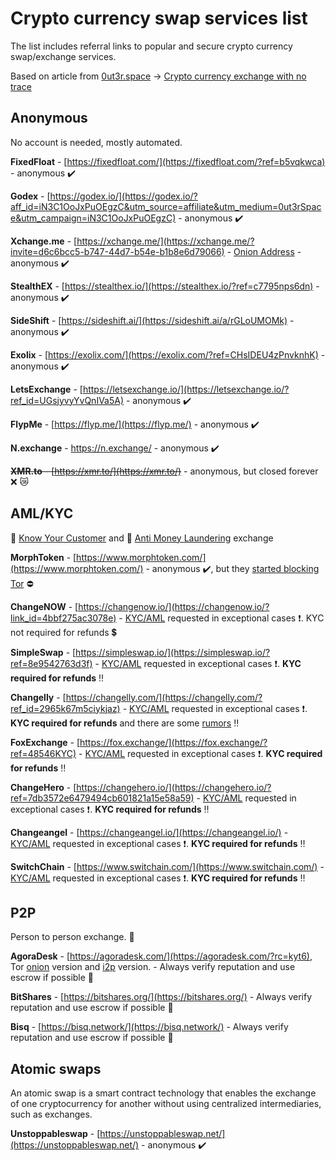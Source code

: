 # Crypto currency swap services list

The list includes referral links to popular and secure crypto currency swap/exchange services.

Based on article from [0ut3r.space](https://0ut3r.space/) -> [Crypto currency exchange with no trace](https://0ut3r.space/2018/12/10/crypto-exchange/)

## Anonymous
No account is needed, mostly automated.

**FixedFloat** - [https://fixedfloat.com/](https://fixedfloat.com/?ref=b5vqkwca) - anonymous :heavy_check_mark:

**Godex** - [https://godex.io/](https://godex.io/?aff_id=iN3C1OoJxPuOEgzC&utm_source=affiliate&utm_medium=0ut3rSpace&utm_campaign=iN3C1OoJxPuOEgzC) - anonymous :heavy_check_mark:

**Xchange.me** - [https://xchange.me/](https://xchange.me/?invite=d6c6bcc5-b747-44d7-b54e-b1b8e6d79066) - [Onion Address](http://xchangen24yn24b6.onion/?invite=d6c6bcc5-b747-44d7-b54e-b1b8e6d79066) - anonymous :heavy_check_mark:

**StealthEX** - [https://stealthex.io/](https://stealthex.io/?ref=c7795nps6dn) - anonymous :heavy_check_mark:

**SideShift** - [https://sideshift.ai/](https://sideshift.ai/a/rGLoUMOMk) - anonymous :heavy_check_mark:

**Exolix** - [https://exolix.com/](https://exolix.com/?ref=CHsIDEU4zPnvknhK) - anonymous :heavy_check_mark:

**LetsExchange** - [https://letsexchange.io/](https://letsexchange.io/?ref_id=UGsjyvyYvQnIVa5A) - anonymous :heavy_check_mark:

**FlypMe** - [https://flyp.me/](https://flyp.me/) - anonymous :heavy_check_mark:

**N.exchange** - https://n.exchange/ - anonymous :heavy_check_mark:

<s>**XMR.to** - [https://xmr.to/](https://xmr.to/)</s> - anonymous, but closed forever :x: :crying_cat_face:

## AML/KYC
:passport_control: [Know Your Customer](https://en.wikipedia.org/wiki/Know_your_customer) and :money_with_wings: [Anti Money Laundering](https://en.wikipedia.org/wiki/Money_laundering#Anti-money_laundering) exchange

**MorphToken** - [https://www.morphtoken.com/](https://www.morphtoken.com/) - anonymous :heavy_check_mark:, but they [started blocking Tor](https://www.reddit.com/r/Monero/comments/ki1fl0/morphtoken_blocks_tor_now_alternatives/) :no_entry:

**ChangeNOW** - [https://changenow.io/](https://changenow.io/?link_id=4bbf275ac3078e) - [KYC/AML](https://changenow.io/faq/kyc-aml-procedure) requested in exceptional cases :heavy_exclamation_mark:. KYC not required for refunds :heavy_dollar_sign:

**SimpleSwap** - [https://simpleswap.io/](https://simpleswap.io/?ref=8e9542763d3f) - [KYC/AML](https://simpleswap.io/aml-kyc) requested in exceptional cases :heavy_exclamation_mark:. **KYC required for refunds** :bangbang:

**Changelly** - [https://changelly.com/](https://changelly.com/?ref_id=2965k67m5ciykjaz) - [KYC/AML](https://changelly.com/aml-kyc) requested in exceptional cases :heavy_exclamation_mark:. **KYC required for refunds** and there are some [rumors](https://www.reddit.com/r/Monero/comments/9bvs4h/used_changelly/) :bangbang:

**FoxExchange** - [https://fox.exchange/](https://fox.exchange/?ref=48546KYC) - [KYC/AML](https://fox.exchange/aml-kyc) requested in exceptional cases :heavy_exclamation_mark:. **KYC required for refunds** :bangbang:

**ChangeHero** - [https://changehero.io/](https://changehero.io/?ref=7db3572e6479494cb601821a15e58a59) - [KYC/AML](https://changehero.io/?ref=7db3572e6479494cb601821a15e58a59) requested in exceptional cases :heavy_exclamation_mark:. **KYC required for refunds** :bangbang:

**Changeangel** - [https://changeangel.io/](https://changeangel.io/) - [KYC/AML](https://changeangel.io/aml-kyc) requested in exceptional cases :heavy_exclamation_mark:. **KYC required for refunds** :bangbang:

**SwitchChain** - [https://www.switchain.com/](https://www.switchain.com/) - [KYC/AML](https://www.switchain.com/policy) requested in exceptional cases :heavy_exclamation_mark:. **KYC required for refunds** :bangbang:

## P2P
Person to person exchange. :two_men_holding_hands:

**AgoraDesk** - [https://agoradesk.com/](https://agoradesk.com/?rc=kyt6), Tor [onion](http://2jopbxfi2mrw6pfpmufm7smacrgniglr7a4raaila3kwlhlumflxfxad.onion/?rc=kyt6) version and [i2p](http://agoradesk.i2p/?rc=kyt6) version. - Always verify reputation and use escrow if possible :small_red_triangle:

**BitShares** - [https://bitshares.org/](https://bitshares.org/) - Always verify reputation and use escrow if possible :small_red_triangle:

**Bisq** - [https://bisq.network/](https://bisq.network/) - Always verify reputation and use escrow if possible :small_red_triangle:

## Atomic swaps

An atomic swap is a smart contract technology that enables the exchange of one cryptocurrency for another without using centralized intermediaries, such as exchanges.

**Unstoppableswap** - [https://unstoppableswap.net/](https://unstoppableswap.net/) - anonymous :heavy_check_mark:

